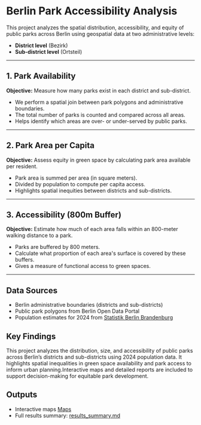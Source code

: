# Berlin Park Accessibility Analysis

This project analyzes the spatial distribution, accessibility, and equity of public parks across Berlin using geospatial data at two administrative levels:

- **District level** (Bezirk)
- **Sub-district level** (Ortsteil)
---

## 1. Park Availability

**Objective:** Measure how many parks exist in each district and sub-district.

- We perform a spatial join between park polygons and administrative boundaries.
- The total number of parks is counted and compared across all areas.
- Helps identify which areas are over- or under-served by public parks.

---

## 2. Park Area per Capita

**Objective:** Assess equity in green space by calculating park area available per resident.

- Park area is summed per area (in square meters).
- Divided by population to compute per capita access.
- Highlights spatial inequities between districts and sub-districts.

---

## 3.  Accessibility (800m Buffer)

**Objective:** Estimate how much of each area falls within an 800-meter walking distance to a park.

- Parks are buffered by 800 meters.
- Calculate what proportion of each area's surface is covered by these buffers.
- Gives a measure of functional access to green spaces.

---

## Data Sources  
- Berlin administrative boundaries (districts and sub-districts)  
- Public park polygons from Berlin Open Data Portal  
- Population estimates for 2024 from [Statistik Berlin Brandenburg](https://www.statistik-berlin-brandenburg.de)



##  Key Findings

This project analyzes the distribution, size, and accessibility of public parks across Berlin’s districts and sub-districts using 2024 population data. It highlights spatial inequalities in green space availability and park access to inform urban planning.Interactive maps and detailed reports are included to support decision-making for equitable park development.


## Outputs

- Interactive maps [Maps](Maps/berlin_park_map.html)
- Full results summary: [results_summary.md](Results/report.md)



